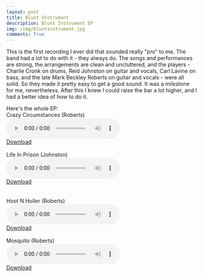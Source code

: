```yaml
---
layout: post
title: Blunt Instrument
description: Blunt Instrument EP
img: /img/bluntinstrument.jpg
comments: True
---
```

This is the first recording I ever did that sounded really "pro" to me. The band had a lot to do with it - they always do. The songs and performances are strong, the arrangements are clean and uncluttered, and the players - Charlie Cronk on drums, Reid Johnston on guitar and vocals, Carl Lavine on bass, and the late Mark Beckley Roberts on guitar and vocals - were all solid. So they made it pretty easy to get a good sound. It was a milestone for me, nevertheless. After this I knew I could raise the bar a lot higher, and I had a better idea of how to do it. 

Here's the whole EP:
<br>
Crazy Circumstances (Roberts)<br>
<audio controls>
  <source src="/audio/01_CrazyCircumstances.aac" type="audio/mp4; codecs=mp4a.40.5">
  Your browser does not support the audio tag.
</audio>
<br><a href="/audio/01_CrazyCircumstances.aac">Download</a>	
<br><br>
Life In Prison (Johnston)<br>
<audio controls>
  <source src="/audio/02_LifeInPrison.aac" type="audio/mp4; codecs=mp4a.40.5">
  Your browser does not support the audio tag.
</audio>
<br><a href="/audio/02_LifeInPrison.aac">Download</a>	
<br><br>
Hoot N Holler (Roberts)<br>
<audio controls>
  <source src="/audio/03_HootNHoller.aac" type="audio/mp4; codecs=mp4a.40.5">
  Your browser does not support the audio tag.
</audio>
<br><a href="/audio/03_HootNHoller.aac">Download</a>
<br><br>
Mosquito (Roberts)<br>
<audio controls>
  <source src="/audio/04_Mosquito.aac" type="audio/mp4; codecs=mp4a.40.5">
  Your browser does not support the audio tag.
</audio>
<br><a href="/audio/04_Mosquito.aac">Download</a>

